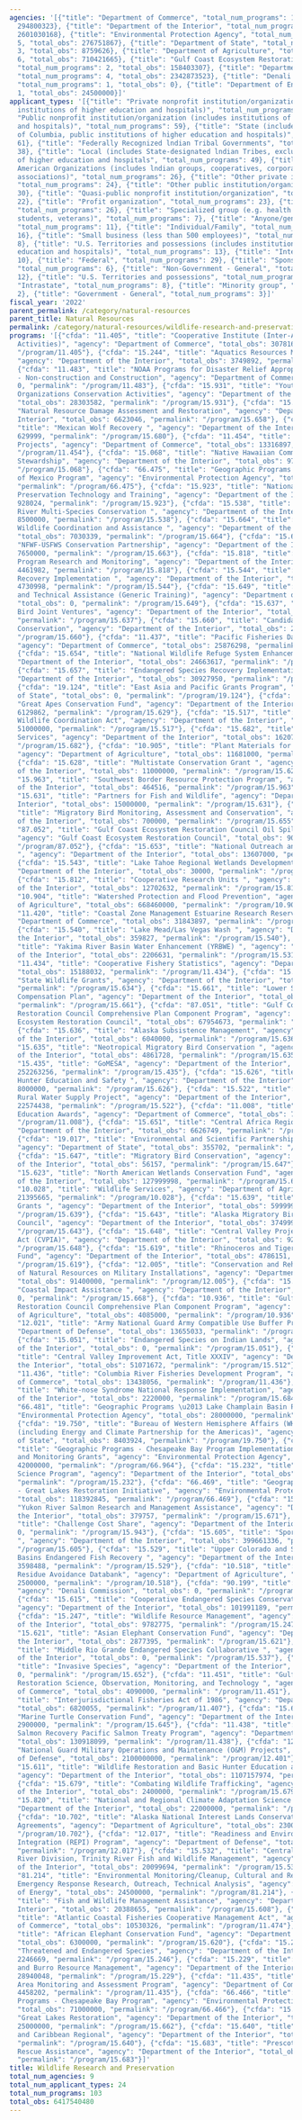 ```yaml
---
agencies: '[{"title": "Department of Commerce", "total_num_programs": 13, "total_obs":
  294800323}, {"title": "Department of the Interior", "total_num_programs": 68, "total_obs":
  2601030168}, {"title": "Environmental Protection Agency", "total_num_programs":
  5, "total_obs": 276751867}, {"title": "Department of State", "total_num_programs":
  3, "total_obs": 8759626}, {"title": "Department of Agriculture", "total_num_programs":
  6, "total_obs": 710421665}, {"title": "Gulf Coast Ecosystem Restoration Council",
  "total_num_programs": 2, "total_obs": 158403307}, {"title": "Department of Defense",
  "total_num_programs": 4, "total_obs": 2342873523}, {"title": "Denali Commission",
  "total_num_programs": 1, "total_obs": 0}, {"title": "Department of Energy", "total_num_programs":
  1, "total_obs": 24500000}]'
applicant_types: '[{"title": "Private nonprofit institution/organization (includes
  institutions of higher education and hospitals)", "total_num_programs": 55}, {"title":
  "Public nonprofit institution/organization (includes institutions of higher education
  and hospitals)", "total_num_programs": 59}, {"title": "State (includes District
  of Columbia, public institutions of higher education and hospitals)", "total_num_programs":
  61}, {"title": "Federally Recognized lndian Tribal Governments", "total_num_programs":
  38}, {"title": "Local (includes State-designated lndian Tribes, excludes institutions
  of higher education and hospitals", "total_num_programs": 49}, {"title": "Native
  American Organizations (includes lndian groups, cooperatives, corporations, partnerships,
  associations)", "total_num_programs": 26}, {"title": "Other private institutions/organizations",
  "total_num_programs": 24}, {"title": "Other public institution/organization", "total_num_programs":
  30}, {"title": "Quasi-public nonprofit institution/organization", "total_num_programs":
  22}, {"title": "Profit organization", "total_num_programs": 23}, {"title": "State",
  "total_num_programs": 26}, {"title": "Specialized group (e.g. health professionals,
  students, veterans)", "total_num_programs": 7}, {"title": "Anyone/general public",
  "total_num_programs": 11}, {"title": "Individual/Family", "total_num_programs":
  16}, {"title": "Small business (less than 500 employees)", "total_num_programs":
  8}, {"title": "U.S. Territories and possessions (includes institutions of higher
  education and hospitals)", "total_num_programs": 13}, {"title": "Interstate", "total_num_programs":
  10}, {"title": "Federal", "total_num_programs": 29}, {"title": "Sponsored organization",
  "total_num_programs": 6}, {"title": "Non-Government - General", "total_num_programs":
  12}, {"title": "U.S. Territories and possessions", "total_num_programs": 9}, {"title":
  "Intrastate", "total_num_programs": 8}, {"title": "Minority group", "total_num_programs":
  2}, {"title": "Government - General", "total_num_programs": 3}]'
fiscal_year: '2022'
parent_permalink: /category/natural-resources
parent_title: Natural Resources
permalink: /category/natural-resources/wildlife-research-and-preservation
programs: '[{"cfda": "11.405", "title": "Cooperative Institute (Inter-Agency Funded
  Activities)", "agency": "Department of Commerce", "total_obs": 30781662, "permalink":
  "/program/11.405"}, {"cfda": "15.244", "title": "Aquatics Resources Management",
  "agency": "Department of the Interior", "total_obs": 3749892, "permalink": "/program/15.244"},
  {"cfda": "11.483", "title": "NOAA Programs for Disaster Relief Appropriations Act
  - Non-construction and Construction", "agency": "Department of Commerce", "total_obs":
  0, "permalink": "/program/11.483"}, {"cfda": "15.931", "title": "Youth and Veteran
  Organizations Conservation Activities", "agency": "Department of the Interior",
  "total_obs": 28303582, "permalink": "/program/15.931"}, {"cfda": "15.658", "title":
  "Natural Resource Damage Assessment and Restoration", "agency": "Department of the
  Interior", "total_obs": 6623046, "permalink": "/program/15.658"}, {"cfda": "15.680",
  "title": "Mexican Wolf Recovery ", "agency": "Department of the Interior", "total_obs":
  629999, "permalink": "/program/15.680"}, {"cfda": "11.454", "title": "Unallied Management
  Projects", "agency": "Department of Commerce", "total_obs": 13316897, "permalink":
  "/program/11.454"}, {"cfda": "15.068", "title": "Native Hawaiian Community Guest
  Stewardship", "agency": "Department of the Interior", "total_obs": 978824, "permalink":
  "/program/15.068"}, {"cfda": "66.475", "title": "Geographic Programs \u2013 Gulf
  of Mexico Program", "agency": "Environmental Protection Agency", "total_obs": 17359022,
  "permalink": "/program/66.475"}, {"cfda": "15.923", "title": "National Center for
  Preservation Technology and Training", "agency": "Department of the Interior", "total_obs":
  928024, "permalink": "/program/15.923"}, {"cfda": "15.538", "title": "Lower Colorado
  River Multi-Species Conservation ", "agency": "Department of the Interior", "total_obs":
  8500000, "permalink": "/program/15.538"}, {"cfda": "15.664", "title": "Fish and
  Wildlife Coordination and Assistance ", "agency": "Department of the Interior",
  "total_obs": 7030339, "permalink": "/program/15.664"}, {"cfda": "15.663", "title":
  "NFWF-USFWS Conservation Partnership", "agency": "Department of the Interior", "total_obs":
  7650000, "permalink": "/program/15.663"}, {"cfda": "15.818", "title": "Volcano Hazards
  Program Research and Monitoring", "agency": "Department of the Interior", "total_obs":
  4461982, "permalink": "/program/15.818"}, {"cfda": "15.544", "title": "Platte River
  Recovery Implementation ", "agency": "Department of the Interior", "total_obs":
  4730998, "permalink": "/program/15.544"}, {"cfda": "15.649", "title": "Service Training
  and Technical Assistance (Generic Training)", "agency": "Department of the Interior",
  "total_obs": 0, "permalink": "/program/15.649"}, {"cfda": "15.637", "title": "Migratory
  Bird Joint Ventures", "agency": "Department of the Interior", "total_obs": 7499998,
  "permalink": "/program/15.637"}, {"cfda": "15.660", "title": "Candidate Species
  Conservation", "agency": "Department of the Interior", "total_obs": 2539088, "permalink":
  "/program/15.660"}, {"cfda": "11.437", "title": "Pacific Fisheries Data Program",
  "agency": "Department of Commerce", "total_obs": 25876298, "permalink": "/program/11.437"},
  {"cfda": "15.654", "title": "National Wildlife Refuge System Enhancements", "agency":
  "Department of the Interior", "total_obs": 24663617, "permalink": "/program/15.654"},
  {"cfda": "15.657", "title": "Endangered Species Recovery Implementation", "agency":
  "Department of the Interior", "total_obs": 30927950, "permalink": "/program/15.657"},
  {"cfda": "19.124", "title": "East Asia and Pacific Grants Program", "agency": "Department
  of State", "total_obs": 0, "permalink": "/program/19.124"}, {"cfda": "15.629", "title":
  "Great Apes Conservation Fund", "agency": "Department of the Interior", "total_obs":
  6129862, "permalink": "/program/15.629"}, {"cfda": "15.517", "title": "Fish and
  Wildlife Coordination Act", "agency": "Department of the Interior", "total_obs":
  51000000, "permalink": "/program/15.517"}, {"cfda": "15.682", "title": "Experienced
  Services", "agency": "Department of the Interior", "total_obs": 1620704, "permalink":
  "/program/15.682"}, {"cfda": "10.905", "title": "Plant Materials for Conservation",
  "agency": "Department of Agriculture", "total_obs": 11681000, "permalink": "/program/10.905"},
  {"cfda": "15.628", "title": "Multistate Conservation Grant ", "agency": "Department
  of the Interior", "total_obs": 11000000, "permalink": "/program/15.628"}, {"cfda":
  "15.963", "title": "Southwest Border Resource Protection Program", "agency": "Department
  of the Interior", "total_obs": 464516, "permalink": "/program/15.963"}, {"cfda":
  "15.631", "title": "Partners for Fish and Wildlife", "agency": "Department of the
  Interior", "total_obs": 15000000, "permalink": "/program/15.631"}, {"cfda": "15.655",
  "title": "Migratory Bird Monitoring, Assessment and Conservation", "agency": "Department
  of the Interior", "total_obs": 700000, "permalink": "/program/15.655"}, {"cfda":
  "87.052", "title": "Gulf Coast Ecosystem Restoration Council Oil Spill Impact Program",
  "agency": "Gulf Coast Ecosystem Restoration Council", "total_obs": 90448634, "permalink":
  "/program/87.052"}, {"cfda": "15.653", "title": "National Outreach and Communication
  ", "agency": "Department of the Interior", "total_obs": 13607000, "permalink": "/program/15.653"},
  {"cfda": "15.543", "title": "Lake Tahoe Regional Wetlands Development ", "agency":
  "Department of the Interior", "total_obs": 30000, "permalink": "/program/15.543"},
  {"cfda": "15.812", "title": "Cooperative Research Units ", "agency": "Department
  of the Interior", "total_obs": 12702632, "permalink": "/program/15.812"}, {"cfda":
  "10.904", "title": "Watershed Protection and Flood Prevention", "agency": "Department
  of Agriculture", "total_obs": 668460000, "permalink": "/program/10.904"}, {"cfda":
  "11.420", "title": "Coastal Zone Management Estuarine Research Reserves", "agency":
  "Department of Commerce", "total_obs": 31843897, "permalink": "/program/11.420"},
  {"cfda": "15.540", "title": "Lake Mead/Las Vegas Wash ", "agency": "Department of
  the Interior", "total_obs": 359827, "permalink": "/program/15.540"}, {"cfda": "15.531",
  "title": "Yakima River Basin Water Enhancement (YRBWE) ", "agency": "Department
  of the Interior", "total_obs": 2206631, "permalink": "/program/15.531"}, {"cfda":
  "11.434", "title": "Cooperative Fishery Statistics", "agency": "Department of Commerce",
  "total_obs": 15188032, "permalink": "/program/11.434"}, {"cfda": "15.634", "title":
  "State Wildlife Grants", "agency": "Department of the Interior", "total_obs": 63561999,
  "permalink": "/program/15.634"}, {"cfda": "15.661", "title": "Lower Snake River
  Compensation Plan", "agency": "Department of the Interior", "total_obs": 21427996,
  "permalink": "/program/15.661"}, {"cfda": "87.051", "title": "Gulf Coast Ecosystem
  Restoration Council Comprehensive Plan Component Program", "agency": "Gulf Coast
  Ecosystem Restoration Council", "total_obs": 67954673, "permalink": "/program/87.051"},
  {"cfda": "15.636", "title": "Alaska Subsistence Management", "agency": "Department
  of the Interior", "total_obs": 6040000, "permalink": "/program/15.636"}, {"cfda":
  "15.635", "title": "Neotropical Migratory Bird Conservation ", "agency": "Department
  of the Interior", "total_obs": 4861728, "permalink": "/program/15.635"}, {"cfda":
  "15.435", "title": "GoMESA", "agency": "Department of the Interior", "total_obs":
  252263256, "permalink": "/program/15.435"}, {"cfda": "15.626", "title": "Enhanced
  Hunter Education and Safety ", "agency": "Department of the Interior", "total_obs":
  8000000, "permalink": "/program/15.626"}, {"cfda": "15.522", "title": "Mni Wiconi
  Rural Water Supply Project", "agency": "Department of the Interior", "total_obs":
  22574438, "permalink": "/program/15.522"}, {"cfda": "11.008", "title": "NOAA Mission-Related
  Education Awards", "agency": "Department of Commerce", "total_obs": 7538799, "permalink":
  "/program/11.008"}, {"cfda": "15.651", "title": "Central Africa Regional", "agency":
  "Department of the Interior", "total_obs": 6626749, "permalink": "/program/15.651"},
  {"cfda": "19.017", "title": "Environmental and Scientific Partnerships and Programs",
  "agency": "Department of State", "total_obs": 355702, "permalink": "/program/19.017"},
  {"cfda": "15.647", "title": "Migratory Bird Conservation", "agency": "Department
  of the Interior", "total_obs": 56157, "permalink": "/program/15.647"}, {"cfda":
  "15.623", "title": "North American Wetlands Conservation Fund", "agency": "Department
  of the Interior", "total_obs": 127999998, "permalink": "/program/15.623"}, {"cfda":
  "10.028", "title": "Wildlife Services", "agency": "Department of Agriculture", "total_obs":
  21395665, "permalink": "/program/10.028"}, {"cfda": "15.639", "title": "Tribal Wildlife
  Grants ", "agency": "Department of the Interior", "total_obs": 5999998, "permalink":
  "/program/15.639"}, {"cfda": "15.643", "title": "Alaska Migratory Bird Co-Management
  Council", "agency": "Department of the Interior", "total_obs": 374999, "permalink":
  "/program/15.643"}, {"cfda": "15.648", "title": "Central Valley Project Improvement
  Act (CVPIA)", "agency": "Department of the Interior", "total_obs": 9253146, "permalink":
  "/program/15.648"}, {"cfda": "15.619", "title": "Rhinoceros and Tiger Conservation
  Fund", "agency": "Department of the Interior", "total_obs": 4786151, "permalink":
  "/program/15.619"}, {"cfda": "12.005", "title": "Conservation and Rehabilitation
  of Natural Resources on Military Installations", "agency": "Department of Defense",
  "total_obs": 91400000, "permalink": "/program/12.005"}, {"cfda": "15.668", "title":
  "Coastal Impact Assistance ", "agency": "Department of the Interior", "total_obs":
  0, "permalink": "/program/15.668"}, {"cfda": "10.936", "title": "Gulf Coast Ecosystem
  Restoration Council Comprehensive Plan Component Program", "agency": "Department
  of Agriculture", "total_obs": 4085000, "permalink": "/program/10.936"}, {"cfda":
  "12.021", "title": "Army National Guard Army Compatible Use Buffer Program", "agency":
  "Department of Defense", "total_obs": 13655033, "permalink": "/program/12.021"},
  {"cfda": "15.051", "title": "Endangered Species on Indian Lands", "agency": "Department
  of the Interior", "total_obs": 0, "permalink": "/program/15.051"}, {"cfda": "15.512",
  "title": "Central Valley Improvement Act, Title XXXIV", "agency": "Department of
  the Interior", "total_obs": 51071672, "permalink": "/program/15.512"}, {"cfda":
  "11.436", "title": "Columbia River Fisheries Development Program", "agency": "Department
  of Commerce", "total_obs": 13438056, "permalink": "/program/11.436"}, {"cfda": "15.684",
  "title": "White-nose Syndrome National Response Implementation", "agency": "Department
  of the Interior", "total_obs": 2220000, "permalink": "/program/15.684"}, {"cfda":
  "66.481", "title": "Geographic Programs \u2013 Lake Champlain Basin Program", "agency":
  "Environmental Protection Agency", "total_obs": 28000000, "permalink": "/program/66.481"},
  {"cfda": "19.750", "title": "Bureau of Western Hemisphere Affairs (WHA) Grant Programs
  (including Energy and Climate Partnership for the Americas)", "agency": "Department
  of State", "total_obs": 8403924, "permalink": "/program/19.750"}, {"cfda": "66.964",
  "title": "Geographic Programs - Chesapeake Bay Program Implementation, Regulatory/Accountability
  and Monitoring Grants", "agency": "Environmental Protection Agency", "total_obs":
  42000000, "permalink": "/program/66.964"}, {"cfda": "15.232", "title": "Joint Fire
  Science Program", "agency": "Department of the Interior", "total_obs": 1211897,
  "permalink": "/program/15.232"}, {"cfda": "66.469", "title": "Geographic Programs
  - Great Lakes Restoration Initiative", "agency": "Environmental Protection Agency",
  "total_obs": 118392845, "permalink": "/program/66.469"}, {"cfda": "15.671", "title":
  "Yukon River Salmon Research and Management Assistance", "agency": "Department of
  the Interior", "total_obs": 379757, "permalink": "/program/15.671"}, {"cfda": "15.943",
  "title": "Challenge Cost Share", "agency": "Department of the Interior", "total_obs":
  0, "permalink": "/program/15.943"}, {"cfda": "15.605", "title": "Sport Fish Restoration
  ", "agency": "Department of the Interior", "total_obs": 399661336, "permalink":
  "/program/15.605"}, {"cfda": "15.529", "title": "Upper Colorado and San Juan River
  Basins Endangered Fish Recovery ", "agency": "Department of the Interior", "total_obs":
  3598488, "permalink": "/program/15.529"}, {"cfda": "10.518", "title": "Food Animal
  Residue Avoidance Databank", "agency": "Department of Agriculture", "total_obs":
  2500000, "permalink": "/program/10.518"}, {"cfda": "90.199", "title": "Shared Services",
  "agency": "Denali Commission", "total_obs": 0, "permalink": "/program/90.199"},
  {"cfda": "15.615", "title": "Cooperative Endangered Species Conservation Fund",
  "agency": "Department of the Interior", "total_obs": 101991189, "permalink": "/program/15.615"},
  {"cfda": "15.247", "title": "Wildlife Resource Management", "agency": "Department
  of the Interior", "total_obs": 9782775, "permalink": "/program/15.247"}, {"cfda":
  "15.621", "title": "Asian Elephant Conservation Fund", "agency": "Department of
  the Interior", "total_obs": 2877395, "permalink": "/program/15.621"}, {"cfda": "15.537",
  "title": "Middle Rio Grande Endangered Species Collaborative ", "agency": "Department
  of the Interior", "total_obs": 0, "permalink": "/program/15.537"}, {"cfda": "15.652",
  "title": "Invasive Species", "agency": "Department of the Interior", "total_obs":
  0, "permalink": "/program/15.652"}, {"cfda": "11.451", "title": "Gulf Coast Ecosystem
  Restoration Science, Observation, Monitoring, and Technology ", "agency": "Department
  of Commerce", "total_obs": 4090000, "permalink": "/program/11.451"}, {"cfda": "11.407",
  "title": "Interjurisdictional Fisheries Act of 1986", "agency": "Department of Commerce",
  "total_obs": 6820055, "permalink": "/program/11.407"}, {"cfda": "15.645", "title":
  "Marine Turtle Conservation Fund", "agency": "Department of the Interior", "total_obs":
  2900000, "permalink": "/program/15.645"}, {"cfda": "11.438", "title": "Pacific Coast
  Salmon Recovery Pacific Salmon Treaty Program", "agency": "Department of Commerce",
  "total_obs": 130918099, "permalink": "/program/11.438"}, {"cfda": "12.401", "title":
  "National Guard Military Operations and Maintenance (O&M) Projects", "agency": "Department
  of Defense", "total_obs": 2100000000, "permalink": "/program/12.401"}, {"cfda":
  "15.611", "title": "Wildlife Restoration and Basic Hunter Education and Safety",
  "agency": "Department of the Interior", "total_obs": 1107157974, "permalink": "/program/15.611"},
  {"cfda": "15.679", "title": "Combating Wildlife Trafficking", "agency": "Department
  of the Interior", "total_obs": 2400000, "permalink": "/program/15.679"}, {"cfda":
  "15.820", "title": "National and Regional Climate Adaptation Science Centers", "agency":
  "Department of the Interior", "total_obs": 22000000, "permalink": "/program/15.820"},
  {"cfda": "10.702", "title": "Alaska National Interest Lands Conservation Act (ANILCA)
  Agreements", "agency": "Department of Agriculture", "total_obs": 2300000, "permalink":
  "/program/10.702"}, {"cfda": "12.017", "title": "Readiness and Environmental Protection
  Integration (REPI) Program", "agency": "Department of Defense", "total_obs": 137818490,
  "permalink": "/program/12.017"}, {"cfda": "15.532", "title": "Central Valley,  Trinity
  River Division, Trinity River Fish and Wildlife Management", "agency": "Department
  of the Interior", "total_obs": 20099694, "permalink": "/program/15.532"}, {"cfda":
  "81.214", "title": "Environmental Monitoring/Cleanup, Cultural and Resource Mgmt.,
  Emergency Response Research, Outreach, Technical Analysis", "agency": "Department
  of Energy", "total_obs": 24500000, "permalink": "/program/81.214"}, {"cfda": "15.608",
  "title": "Fish and Wildlife Management Assistance", "agency": "Department of the
  Interior", "total_obs": 20388655, "permalink": "/program/15.608"}, {"cfda": "11.474",
  "title": "Atlantic Coastal Fisheries Cooperative Management Act", "agency": "Department
  of Commerce", "total_obs": 10530326, "permalink": "/program/11.474"}, {"cfda": "15.620",
  "title": "African Elephant Conservation Fund", "agency": "Department of the Interior",
  "total_obs": 6300000, "permalink": "/program/15.620"}, {"cfda": "15.246", "title":
  "Threatened and Endangered Species", "agency": "Department of the Interior", "total_obs":
  2246669, "permalink": "/program/15.246"}, {"cfda": "15.229", "title": "Wild Horse
  and Burro Resource Management", "agency": "Department of the Interior", "total_obs":
  28940048, "permalink": "/program/15.229"}, {"cfda": "11.435", "title": "Southeast
  Area Monitoring and Assessment Program", "agency": "Department of Commerce", "total_obs":
  4458202, "permalink": "/program/11.435"}, {"cfda": "66.466", "title": "Geographic
  Programs - Chesapeake Bay Program", "agency": "Environmental Protection Agency",
  "total_obs": 71000000, "permalink": "/program/66.466"}, {"cfda": "15.662", "title":
  "Great Lakes Restoration", "agency": "Department of the Interior", "total_obs":
  25000000, "permalink": "/program/15.662"}, {"cfda": "15.640", "title": "Latin America
  and Caribbean Regional", "agency": "Department of the Interior", "total_obs": 1800000,
  "permalink": "/program/15.640"}, {"cfda": "15.683", "title": "Prescott Marine Mammal
  Rescue Assistance", "agency": "Department of the Interior", "total_obs": 1137493,
  "permalink": "/program/15.683"}]'
title: Wildlife Research and Preservation
total_num_agencies: 9
total_num_applicant_types: 24
total_num_programs: 103
total_obs: 6417540480
---
```

